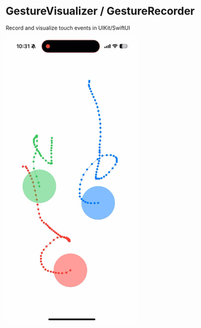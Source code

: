 # GestureVisualizer / GestureRecorder

Record and visualize touch events in UIKit/SwiftUI

<img src="docs/gesturevisualizer.jpg" width="350"/>
